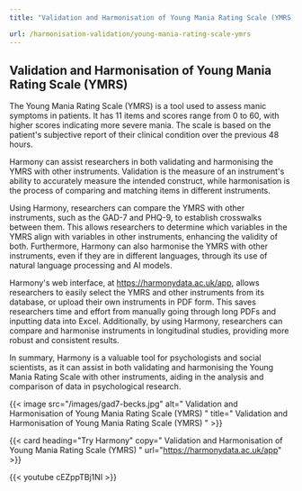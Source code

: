 ```yaml
---
title: "Validation and Harmonisation of Young Mania Rating Scale (YMRS)"

url: /harmonisation-validation/young-mania-rating-scale-ymrs
---
```


## Validation and Harmonisation of Young Mania Rating Scale (YMRS)

The Young Mania Rating Scale (YMRS) is a tool used to assess manic symptoms in patients. It has 11 items and scores range from 0 to 60, with higher scores indicating more severe mania. The scale is based on the patient's subjective report of their clinical condition over the previous 48 hours.

Harmony can assist researchers in both validating and harmonising the YMRS with other instruments. Validation is the measure of an instrument's ability to accurately measure the intended construct, while harmonisation is the process of comparing and matching items in different instruments.

Using Harmony, researchers can compare the YMRS with other instruments, such as the GAD-7 and PHQ-9, to establish crosswalks between them. This allows researchers to determine which variables in the YMRS align with variables in other instruments, enhancing the validity of both. Furthermore, Harmony can also harmonise the YMRS with other instruments, even if they are in different languages, through its use of natural language processing and AI models.

Harmony's web interface, at https://harmonydata.ac.uk/app, allows researchers to easily select the YMRS and other instruments from its database, or upload their own instruments in PDF form. This saves researchers time and effort from manually going through long PDFs and inputting data into Excel. Additionally, by using Harmony, researchers can compare and harmonise instruments in longitudinal studies, providing more robust and consistent results.

In summary, Harmony is a valuable tool for psychologists and social scientists, as it can assist in both validating and harmonising the Young Mania Rating Scale with other instruments, aiding in the analysis and comparison of data in psychological research. 


{{< image src="/images/gad7-becks.jpg" alt=" Validation and Harmonisation of Young Mania Rating Scale (YMRS) " title=" Validation and Harmonisation of Young Mania Rating Scale (YMRS) " >}}

{{< card heading="Try Harmony" copy=" Validation and Harmonisation of Young Mania Rating Scale (YMRS) " url="https://harmonydata.ac.uk/app" >}}

{{< youtube cEZppTBj1NI >}}



